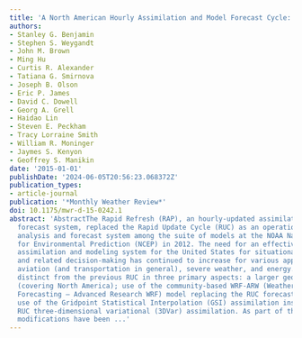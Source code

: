```yaml
---
title: 'A North American Hourly Assimilation and Model Forecast Cycle: The Rapid Refresh'
authors:
- Stanley G. Benjamin
- Stephen S. Weygandt
- John M. Brown
- Ming Hu
- Curtis R. Alexander
- Tatiana G. Smirnova
- Joseph B. Olson
- Eric P. James
- David C. Dowell
- Georg A. Grell
- Haidao Lin
- Steven E. Peckham
- Tracy Lorraine Smith
- William R. Moninger
- Jaymes S. Kenyon
- Geoffrey S. Manikin
date: '2015-01-01'
publishDate: '2024-06-05T20:56:23.068372Z'
publication_types:
- article-journal
publication: '*Monthly Weather Review*'
doi: 10.1175/mwr-d-15-0242.1
abstract: 'AbstractThe Rapid Refresh (RAP), an hourly-updated assimilation and model
  forecast system, replaced the Rapid Update Cycle (RUC) as an operational regional
  analysis and forecast system among the suite of models at the NOAA National Centers
  for Environmental Prediction (NCEP) in 2012. The need for an effective hourly-updated
  assimilation and modeling system for the United States for situational awareness
  and related decision-making has continued to increase for various applications including
  aviation (and transportation in general), severe weather, and energy. The RAP is
  distinct from the previous RUC in three primary aspects: a larger geographical domain
  (covering North America); use of the community-based WRF-ARW (Weather Research and
  Forecasting – Advanced Research WRF) model replacing the RUC forecast model; and
  use of the Gridpoint Statistical Interpolation (GSI) assimilation instead of the
  RUC three-dimensional variational (3DVar) assimilation. As part of the RAP development,
  modifications have been ...'
---
```

